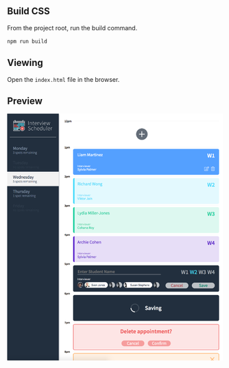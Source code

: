 ## Build CSS

From the project root, run the build command.

```sh
npm run build
```

## Viewing

Open the `index.html` file in the browser.

## Preview

![Preview](docs/preview.png)
